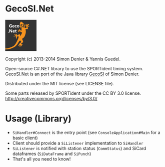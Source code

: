 GecoSI.Net
======
![GecoSI.Net](https://raw.githubusercontent.com/yannisgu/GecoSI.Net/master/docs/GecoSI-Logo.png)

Copyright (c) 2013-2014 Simon Denier & Yannis Guedel.

Open-source C#.NET library to use the SPORTident timing system.
GecoSI.Net is an port of the Java library [GecoSI](http://github.com/sdenier/gecosi) of Simon Denier.

Distributed under the MIT license (see LICENSE file).

Some parts released by SPORTident under the CC BY 3.0 license. http://creativecommons.org/licenses/by/3.0/

Usage (Library)
===============

- `SiHandler#Connect` is the entry point (see `ConsoleApplication#Main` for a basic client)
- Client should provide a `SiListener` implementation to `SiHandler`
- `SiListener` is notified with station status (`CommStatus`) and SiCard dataframes (`SiDataFrame` and `SiPunch`)
- That's all you need to know!

